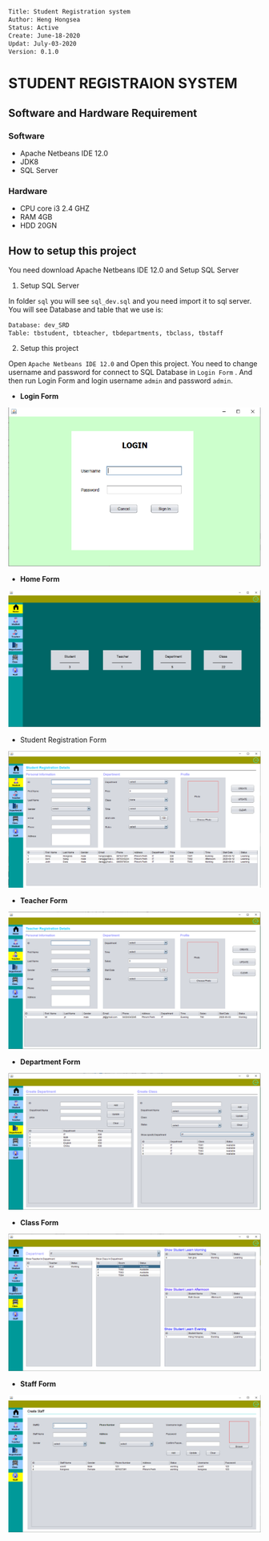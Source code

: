 
```
Title: Student Registration system
Author: Heng Hongsea
Status: Active
Create: June-18-2020
Updat: July-03-2020
Version: 0.1.0
```

# STUDENT REGISTRAION SYSTEM

## Software and Hardware Requirement

### Software

* Apache Netbeans IDE 12.0
* JDK8
* SQL Server

### Hardware

* CPU core i3 2.4 GHZ
* RAM 4GB
* HDD 20GN

## How to setup this project

You need download Apache Netbeans IDE 12.0 and Setup SQL Server

1. Setup SQL Server

In folder `sql` you will see `sql_dev.sql` and you need import it to sql server. You will see Database and table that we use is:
 
```
Database: dev_SRD
Table: tbstudent, tbteacher, tbdepartments, tbclass, tbstaff
```
  
2. Setup this project
  
Open `Apache Netbeans IDE 12.0` and Open this project. You need to change username and password for connect to SQL Database in `Login Form` . And then run Login Form and login username `admin` and password `admin`.


* **Login Form**

![login form](photo/java1.PNG)

* **Home Form**

![home form](photo/java2.PNG)

* Student Registration Form

![student form](photo/java3.PNG)

* **Teacher Form**


![Teacher form](photo/java6.PNG)

* **Department Form**


![department form](photo/java5.PNG)

* **Class Form**


![class form](photo/java7.PNG)

* **Staff Form**


![staff form](photo/java8.PNG)

